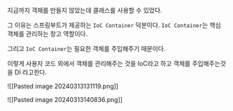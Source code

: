 
지금까지 객체를 만들지 않았는데 클래스를 사용할 수 있었다.

그 이유는 스프링부트가 제공하는 `IoC Container` 덕분이다.
`IoC Container`는 핵심 객체를 관리하는 창고 역할이다.

그리고 `IoC Container`는 필요한 객체를 주입해주기 때문이다.

이렇게 사용자 코드 외에서 객체를 관리해주는 것을 IoC라고 하고
객체를 주입해주는것을 DI 라고한다.

![[Pasted image 20240313131119.png]]

![[Pasted image 20240313140836.png]]

